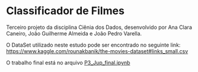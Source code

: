 # Classificador de Filmes
Terceiro projeto da disciplina Ciênia dos Dados, desenvolvido por Ana Clara Caneiro, João Guilherme Almeida e João Pedro Varella.

O DataSet utilizado neste estudo pode ser encontrado no seguinte link: https://www.kaggle.com/rounakbanik/the-movies-dataset#links_small.csv

O trabalho final está no arquivo [P3_Jup_final.ipynb](https://github.com/joaogcfa/Classificador_de_Filmes/blob/master/P3_Jup_final.ipynb)
